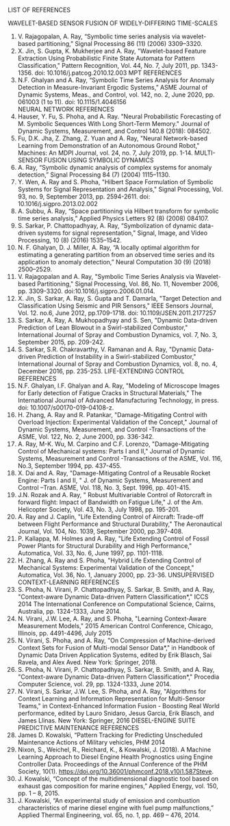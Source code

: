 LIST OF REFERENCES

WAVELET-BASED SENSOR FUSION OF WIDELY-DIFFERING TIME-SCALES 
1.	V. Rajagopalan, A. Ray, “Symbolic time series analysis via wavelet-based partitioning,” Signal Processing 86 (11) (2006) 3309–3320. 
2.	X. Jin, S. Gupta, K. Mukherjee and A. Ray, "Wavelet-based Feature Extraction Using Probabilistic Finite State Automata for Pattern Classification,"  Pattern Recognition, Vol. 44, No. 7, July 2011, pp. 1343-1356.   doi: 10.1016/j.patcog.2010.12.003
MPT REFERENCES
3.	N.F. Ghalyan and A. Ray, “Symbolic Time Series Analysis for Anomaly Detection in Measure-Invariant Ergodic Systems,” ASME Journal of Dynamic Systems, Meas., and Control, vol. 142, no. 2, June 2020, pp. 061003 (1 to 11). doi: 10.1115/1.4046156   
NEURAL NETWORK REFERENCES
4.	Hauser, Y. Fu, S. Phoha, and A. Ray. "Neural Probabilistic Forecasting of M. Symbolic Sequences With Long Short-Term Memory." Journal of Dynamic Systems, Measurement, and Control 140.8 (2018): 084502. 
5.	Fu, D.K. Jha, Z. Zhang, Z. Yuan and A. Ray, "Neural Network-based Learning from Demonstration of an Autonomous Ground Robot," Machines: An MDPI Journal, vol. 24, no. 7, July 2019, pp. 1-14.
MULTI-SENSOR FUSION USING SYMBOLIC DYNAMICS
6.	A. Ray, “Symbolic dynamic analysis of complex systems for anomaly detection,” Signal Processing 84 (7) (2004) 1115–1130. 
7.	Y. Wen, A. Ray and S. Phoha, "Hilbert Space Formulation of Symbolic Systems for Signal Representation and Analysis,"   Signal Processing, Vol. 93, no. 9, September 2013, pp. 2594-2611. doi: 10.1016/j.sigpro.2013.02.002
8.	A. Subbu, A. Ray, “Space partitioning via Hilbert transform for symbolic time series analysis,” Applied Physics Letters 92 (8) (2008) 084107. 
9.	S. Sarkar, P. Chattopadhyay, A. Ray, “Symbolization of dynamic data-driven systems for signal representation,” Signal, Image, and Video Processing, 10 (8) (2016) 1535–1542. 
10.	N. F. Ghalyan, D. J. Miller, A. Ray, “A locally optimal algorithm for estimating a generating partition from an observed time series and its application to anomaly detection,” Neural Computation 30 (9) (2018) 2500–2529. 
11.	V. Rajagopalan and A. Ray, "Symbolic Time Series Analysis via Wavelet-based Partitioning," Signal Processing, Vol. 86, No. 11, November 2006, pp. 3309-3320.    doi:10.1016/j.sigpro.2006.01.014.
12.	X. Jin, S. Sarkar, A. Ray, S. Gupta and T. Damarla, "Target Detection and Classification Using Seismic and PIR Sensors,"  IEEE Sensors Journal, Vol. 12. no.6, June 2012, pp.1709-1718. doi: 10.1109/JSEN.2011.2177257
13.	S. Sarkar, A. Ray, A. Mukhopadhyay and S. Sen, "Dynamic Data-driven Prediction of Lean Blowout in a Swirl-stabilized Combustor,"  International Journal of Spray and Combustion Dynamics, vol. 7, No. 3, September 2015, pp. 209-242.
14.	S. Sarkar, S.R. Chakravarthy, V. Ramanan and A. Ray, "Dynamic Data-driven Prediction of Instability in a Swirl-stabilized Combustor," International Journal of Spray and Combustion Dynamics, vol. 8, no. 4, December 2016, pp. 235-253.
LIFE-EXTENDING CONTROL REFERENCES
15.	N.F. Ghalyan, I.F. Ghalyan and A. Ray, "Modeling of Microscope Images for Early detection of Fatigue Cracks in Structural Materials," The International Journal of Advanced Manufacturing Technology, in press. doi: 10.1007/s00170-019-04108-z.
16.	H. Zhang, A. Ray and R. Patankar, "Damage-Mitigating Control with Overload Injection: Experimental Validation of the Concept," Journal of Dynamic Systems, Measurement, and Control -Transactions of the ASME, Vol. 122, No. 2, June 2000, pp. 336-342.
17.	A. Ray, M-K. Wu, M. Carpino and C.F. Lorenzo, "Damage-Mitigating Control of Mechanical systems: Parts I and II," Journal of Dynamic Systems, Measurement and Control -Transactions of the ASME, Vol. 116, No.3, September 1994, pp. 437-455.
18.	X. Dai and A. Ray, "Damage-Mitigating Control of a Reusable Rocket Engine: Parts I and II, " J. of Dynamic Systems, Measurement and Control –Tran. ASME, Vol. 118, No. 3, Sept. 1996, pp. 401-415.
19.	J.N. Rozak and A. Ray, " Robust Multivariable Control of Rotorcraft in forward flight: Impact of Bandwidth on Fatigue Life," J. of the Am. Helicopter Society, Vol. 43, No. 3, July 1998, pp. 195-201.
20.	A. Ray and J. Caplin, "Life Extending Control of Aircraft: Trade-off between Flight Performance and Structural Durability," The Aeronautical Journal, Vol. 104, No. 1039, September 2000, pp.397-408.
21.	P. Kallappa, M. Holmes and A. Ray, "Life Extending Control of Fossil Power Plants for Structural Durability and High Performance," Automatica, Vol. 33, No. 6, June 1997, pp. 1101-1118.
22.	H. Zhang, A. Ray and S. Phoha, "Hybrid Life Extending Control of Mechanical Systems: Experimental Validation of the Concept," Automatica, Vol. 36, No. 1, January 2000, pp. 23-36.
UNSUPERVISED CONTEXT-LEARNING REFERENCES
23.	S. Phoha, N. Virani, P. Chattopadhyay, S. Sarkar, B. Smith, and A. Ray, "Context-aware Dynamic Data-driven Pattern Classification*," ICCS 2014 The International Conference on Computational Science, Cairns, Australia, pp. 1324-1333, June 2014. 
24.	N. Virani, J.W. Lee, A. Ray, and S. Phoha, "Learning Context-Aware Measurement Models," 2015 American Control Conference, Chicago, Illinois, pp. 4491-4496, July 2015 
25.	N. Virani, S. Phoha, and A. Ray, "On Compression of Machine-derived Context Sets for Fusion of Multi-modal Sensor Data*," in Handbook of Dynamic Data Driven Application Systems, edited by Erik Blasch, Sai Ravela, and Alex Aved. New York: Springer, 2018.
26.	S. Phoha, N. Virani, P. Chattopadhyay, S. Sarkar, B. Smith, and A. Ray, "Context-aware Dynamic Data-driven Pattern Classification*," Procedia Computer Science, vol. 29, pp. 1324-1333, June 2014.
27.	N. Virani, S. Sarkar, J.W. Lee, S. Phoha, and A. Ray, "Algorithms for Context Learning and Information Representation for Multi-Sensor Teams," in Context-Enhanced Information Fusion - Boosting Real World performance, edited by Lauro Snidaro, Jesus Garcia, Erik Blasch, and James Llinas. New York: Springer, 2016
DIESEL-ENGINE SUITE PREDICTIVE MAINTENANCE REFERENCES
28.	James D. Kowalski, “Pattern Tracking for Predicting Unscheduled Maintenance Actions of Military vehicles, PHM 2014
29.	Nixon, S., Weichel, R., Reichard, K., & Kowalski, J. (2018). A Machine Learning Approach to Diesel Engine Health Prognostics using Engine Controller Data. Proceedings of the Annual Conference of the PHM Society, 10(1). https://doi.org/10.36001/phmconf.2018.v10i1.587Steve.
30.	J. Kowalski, “Concept of the multidimensional diagnostic tool based on exhaust gas composition for marine engines,” Applied Energy, vol. 150, pp. 1 – 8, 2015.
31.	J. Kowalski, “An experimental study of emission and combustion characteristics of marine diesel engine with fuel pump malfunctions,” Applied Thermal Engineering, vol. 65, no. 1, pp. 469 – 476, 2014.



